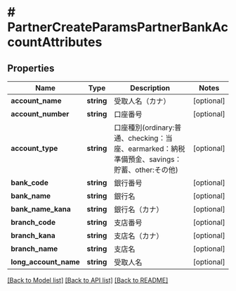 # # PartnerCreateParamsPartnerBankAccountAttributes

## Properties

Name | Type | Description | Notes
------------ | ------------- | ------------- | -------------
**account_name** | **string** | 受取人名（カナ） | [optional]
**account_number** | **string** | 口座番号 | [optional]
**account_type** | **string** | 口座種別(ordinary:普通、checking：当座、earmarked：納税準備預金、savings：貯蓄、other:その他) | [optional]
**bank_code** | **string** | 銀行番号 | [optional]
**bank_name** | **string** | 銀行名 | [optional]
**bank_name_kana** | **string** | 銀行名（カナ） | [optional]
**branch_code** | **string** | 支店番号 | [optional]
**branch_kana** | **string** | 支店名（カナ） | [optional]
**branch_name** | **string** | 支店名 | [optional]
**long_account_name** | **string** | 受取人名 | [optional]

[[Back to Model list]](../../README.md#models) [[Back to API list]](../../README.md#endpoints) [[Back to README]](../../README.md)
